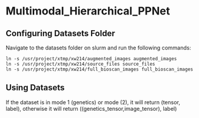 # Multimodal_Hierarchical_PPNet

## Configuring Datasets Folder
Navigate to the datasets folder on slurm and run the following commands:
```
ln -s /usr/project/xtmp/xw214/augmented_images augmented_images
ln -s /usr/project/xtmp/xw214/source_files source_files
ln -s /usr/project/xtmp/xw214/full_bioscan_images full_bioscan_images
```

## Using Datasets
If the dataset is in mode 1 (genetics) or mode (2), it will return (tensor, label), otherwise it will return ((genetics_tensor,image_tensor), label)